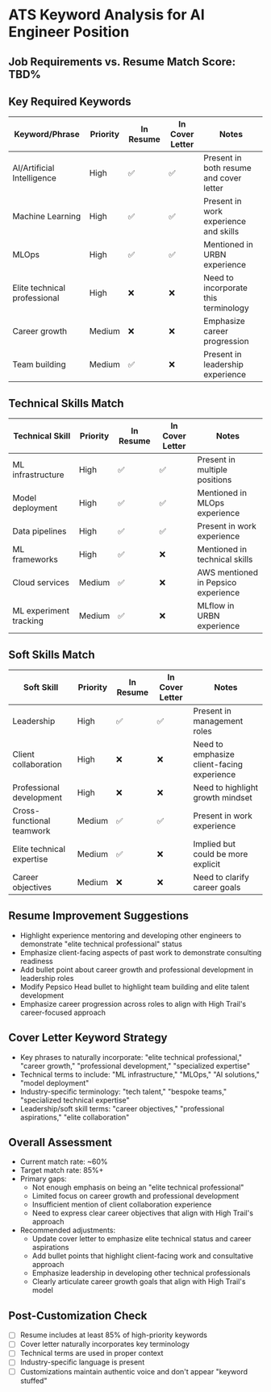 # ATS Keyword Analysis for AI Engineer Position

## Job Requirements vs. Resume Match Score: TBD% 

## Key Required Keywords
| Keyword/Phrase | Priority | In Resume | In Cover Letter | Notes |
|---------------|----------|-----------|----------------|-------|
| AI/Artificial Intelligence | High | ✅ | ✅ | Present in both resume and cover letter |
| Machine Learning | High | ✅ | ✅ | Present in work experience and skills |
| MLOps | High | ✅ | ✅ | Mentioned in URBN experience |
| Elite technical professional | High | ❌ | ❌ | Need to incorporate this terminology |
| Career growth | Medium | ❌ | ❌ | Emphasize career progression |
| Team building | Medium | ✅ | ❌ | Present in leadership experience |

## Technical Skills Match
| Technical Skill | Priority | In Resume | In Cover Letter | Notes |
|----------------|----------|-----------|----------------|-------|
| ML infrastructure | High | ✅ | ✅ | Present in multiple positions |
| Model deployment | High | ✅ | ✅ | Mentioned in MLOps experience |
| Data pipelines | High | ✅ | ✅ | Present in work experience |
| ML frameworks | High | ✅ | ❌ | Mentioned in technical skills |
| Cloud services | Medium | ✅ | ❌ | AWS mentioned in Pepsico experience |
| ML experiment tracking | Medium | ✅ | ❌ | MLflow in URBN experience |

## Soft Skills Match
| Soft Skill | Priority | In Resume | In Cover Letter | Notes |
|------------|----------|-----------|----------------|-------|
| Leadership | High | ✅ | ✅ | Present in management roles |
| Client collaboration | High | ❌ | ❌ | Need to emphasize client-facing experience |
| Professional development | High | ❌ | ❌ | Need to highlight growth mindset |
| Cross-functional teamwork | Medium | ✅ | ✅ | Present in work experience |
| Elite technical expertise | Medium | ✅ | ❌ | Implied but could be more explicit |
| Career objectives | Medium | ❌ | ❌ | Need to clarify career goals |

## Resume Improvement Suggestions
- Highlight experience mentoring and developing other engineers to demonstrate "elite technical professional" status
- Emphasize client-facing aspects of past work to demonstrate consulting readiness
- Add bullet point about career growth and professional development in leadership roles
- Modify Pepsico Head bullet to highlight team building and elite talent development 
- Emphasize career progression across roles to align with High Trail's career-focused approach

## Cover Letter Keyword Strategy
- Key phrases to naturally incorporate: "elite technical professional," "career growth," "professional development," "specialized expertise"
- Technical terms to include: "ML infrastructure," "MLOps," "AI solutions," "model deployment"
- Industry-specific terminology: "tech talent," "bespoke teams," "specialized technical expertise" 
- Leadership/soft skill terms: "career objectives," "professional aspirations," "elite collaboration"

## Overall Assessment
- Current match rate: ~60%
- Target match rate: 85%+
- Primary gaps: 
  - Not enough emphasis on being an "elite technical professional"
  - Limited focus on career growth and professional development
  - Insufficient mention of client collaboration experience
  - Need to express clear career objectives that align with High Trail's approach
- Recommended adjustments:
  - Update cover letter to emphasize elite technical status and career aspirations
  - Add bullet points that highlight client-facing work and consultative approach
  - Emphasize leadership in developing other technical professionals
  - Clearly articulate career growth goals that align with High Trail's model

## Post-Customization Check
- [ ] Resume includes at least 85% of high-priority keywords
- [ ] Cover letter naturally incorporates key terminology
- [ ] Technical terms are used in proper context
- [ ] Industry-specific language is present
- [ ] Customizations maintain authentic voice and don't appear "keyword stuffed"
